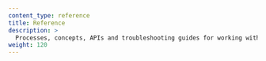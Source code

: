 ```yaml
---
content_type: reference
title: Reference
description: >
  Processes, concepts, APIs and troubleshooting guides for working with Flatcar Container Linux.
weight: 120
---
```

